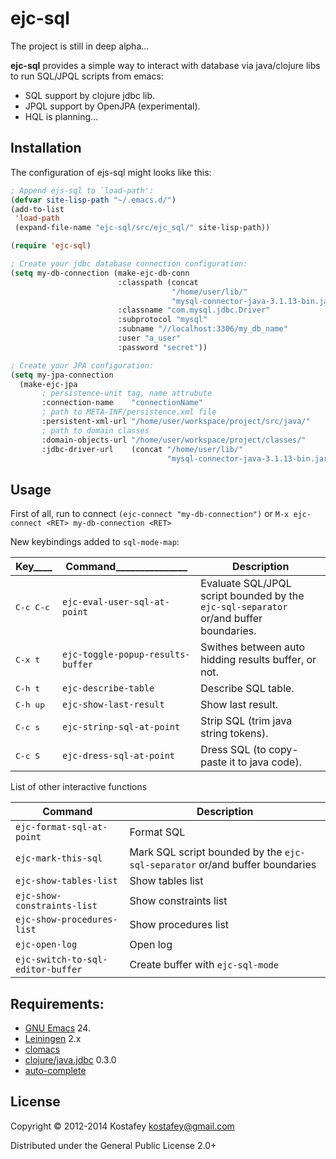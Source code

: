 # ejc-sql

The project is still in deep alpha...

**ejc-sql** provides a simple way to interact with database via java/clojure
  libs to run SQL/JPQL scripts from emacs:

* SQL support by clojure jdbc lib.
* JPQL support by OpenJPA (experimental).
* HQL is planning...

## Installation

The configuration of ejs-sql might looks like this:

```lisp
; Append ejs-sql to `load-path':
(defvar site-lisp-path "~/.emacs.d/")
(add-to-list
 'load-path
 (expand-file-name "ejc-sql/src/ejc_sql/" site-lisp-path))

(require 'ejc-sql)

; Create your jdbc database connection configuration:
(setq my-db-connection (make-ejc-db-conn
                        :classpath (concat
                                    "/home/user/lib/"
                                    "mysql-connector-java-3.1.13-bin.jar")
                        :classname "com.mysql.jdbc.Driver"
                        :subprotocol "mysql"
                        :subname "//localhost:3306/my_db_name"
                        :user "a_user"
                        :password "secret"))

; Create your JPA configuration:
(setq my-jpa-connection
  (make-ejc-jpa
       ; persistence-unit tag, name attrubute
       :connection-name    "connectionName"
       ; path to META-INF/persistence.xml file
       :persistent-xml-url "/home/user/workspace/project/src/java/"
       ; path to domain classes
       :domain-objects-url "/home/user/workspace/project/classes/"
       :jdbc-driver-url    (concat "/home/user/lib/"
                                   "mysql-connector-java-3.1.13-bin.jar")))
```

## Usage

First of all, run to connect `(ejc-connect "my-db-connection")` or `M-x
ejc-connect <RET> my-db-connection <RET>`

New keybindings added to `sql-mode-map`:

 Key____              | Command_______________             | Description
----------------------|------------------------------------|------------------------------------------------------
 <kbd>C-c C-c</kbd>   | `ejc-eval-user-sql-at-point`       | Evaluate SQL/JPQL script bounded by the `ejc-sql-separator` or/and buffer boundaries.
 <kbd>C-x t</kbd>     | `ejc-toggle-popup-results-buffer`  | Swithes between auto hidding results buffer, or not.
 <kbd>C-h t</kbd>     | `ejc-describe-table`               | Describe SQL table.
 <kbd>C-h up</kbd>    | `ejc-show-last-result`             | Show last result.
 <kbd>C-c s</kbd>     | `ejc-strinp-sql-at-point`          | Strip SQL (trim java string tokens).
 <kbd>C-c S</kbd>     | `ejc-dress-sql-at-point`           | Dress SQL (to copy-paste it to java code).

List of other interactive functions

 Command                            | Description
------------------------------------|------------------------------------------
 `ejc-format-sql-at-point`          | Format SQL
 `ejc-mark-this-sql`                | Mark SQL script bounded by the `ejc-sql-separator` or/and buffer boundaries
 `ejc-show-tables-list`             | Show tables list
 `ejc-show-constraints-list`        | Show constraints list
 `ejc-show-procedures-list`         | Show procedures list
 `ejc-open-log`                     | Open log
 `ejc-switch-to-sql-editor-buffer`  | Create buffer with `ejc-sql-mode`

## Requirements:

* [GNU Emacs](http://www.gnu.org/software/emacs/emacs.html) 24.
* [Leiningen](http://leiningen.org) 2.x
* [clomacs](https://github.com/clojure-emacs/clomacs)
* [clojure/java.jdbc](https://github.com/clojure/java.jdbc) 0.3.0
* [auto-complete](https://github.com/auto-complete/auto-complete)

## License

Copyright © 2012-2014 Kostafey <kostafey@gmail.com>

Distributed under the General Public License 2.0+
